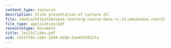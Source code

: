 ```yaml
---
content_type: resource
description: Slide presentation of Lecture 23.
file: /media/https%3A/open-learning-course-data-rc.s3.amazonaws.com/22-812j-managing-nuclear-technology-spring-2004/c551f782cb0c2d30d1bb52e4537022fa_lec23slides.pdf
file_type: application/pdf
resourcetype: Document
title: lec23slides.pdf
uid: c551f782-cb0c-2d30-d1bb-52e4537022fa
---
```


